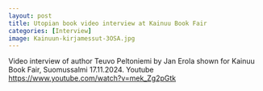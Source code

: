 ```yaml
---
layout: post
title: Utopian book video interview at Kainuu Book Fair
categories: [Interview]
image: Kainuun-kirjamessut-3OSA.jpg
---
```

Video interview of author Teuvo Peltoniemi by Jan Erola shown for Kainuu Book Fair, Suomussalmi 17.11.2024.  Youtube https://www.youtube.com/watch?v=mek_Zg2pGtk

